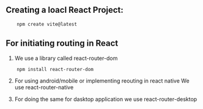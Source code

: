 ## Creating a loacl React Project:
```bash
	npm create vite@latest
```

## For initiating routing in React
1. We use a library called react-router-dom 
```bash
	npm install react-router-dom
```
2. For using android/mobile or implementing reouting in react native
We use react-router-native

3. For doing the same for dasktop application we use react-router-desktop